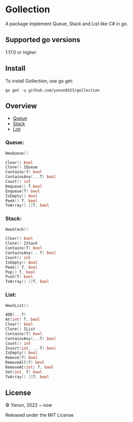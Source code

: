 # Gollection

A package implement Queue, Stack and List like C# in go.



## Supported go versions
1.17.0 or higher



## Install
To install Gollection, use go get:
```shell
go get -u github.com/yanun0323/gollection
```



## Overview
- [Queue](#Queue) 
- [Stack](#Stack) 
- [List](#List) 
### Queue: 
```go
NewQueue()

Clear() bool
Clone() IQueue
Contains(T) bool
ContainsAny(...T) bool
Count() int
Dequeue() T.bool
Enqueue(T) bool
IsEmpty() bool
Peek() T, bool
ToArray() []T, bool
```

### Stack: 
```go
NewStack()

Clear() bool
Clone() IStack
Contains(T) bool
ContainsAny(...T) bool
Count() int
IsEmpty() bool
Peek() T, bool
Pop() T, bool
Push(T) bool
ToArray() []T, bool
```
### List: 
```go
NewSList()

ADD(...T)
At(int) T, bool
Clear() bool
Clone() IList
Contains(T) bool
ContainsAny(...T) bool
Count() int
Insert(int, ...T) bool
IsEmpty() bool
Remove(T) bool
RemoveAll(T) bool
RemoveAt(int) T, bool
Set(int, T) bool
ToArray() []T, bool
```



License
---

© Yanun, 2022 ~ now

Released under the MIT License

